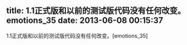 title: 1.1正式版和以前的测试版代码没有任何改变。emotions_35
date: 2013-06-08 00:15:37
---

1.1正式版和以前的测试版代码没有任何改变。[emotions_35]